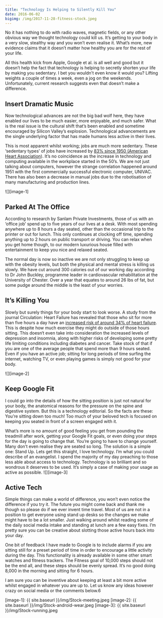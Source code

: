 ```yaml
---
title: "Technology Is Helping to Silently Kill You"
date: 2016-06-02
bigimg: /img/2017-11-28-fitness-stock.jpeg
---
```

No it has nothing to do with radio waves, magnetic fields, or any other obvious way we thought technology could kill us. It’s getting to your body in a very slow, stealthy way and you won’t even realise it. What’s more, new evidence claims that it doesn’t matter how healthy you are for the rest of your life.

All this health kick from Apple, Google et al. is all well and good but it doesn’t help the fact that technology is helping to secretly shorten your life by making you sedentary. I bet you wouldn’t even know it would you? Lifting weights a couple of times a week, even a jog on the weekends. Unfortunately, current research suggests even that doesn’t make a difference.

## Insert Dramatic Music
Now technological advances are not the big bad wolf here, they have enabled our lives to be much easier, more enjoyable, and much safer. What is the real issue is the cultural shift that’s been enabled and sometime encouraged by Silicon Valley’s explosion. Technological advancements are the single underlying factor that has made humans less active in their lives.

This is most apparent whilst working; jobs are much more sedentary. These ‘sedentary types’ of jobs have increased by [83% since 1950 (American Heart Association][1]). It’s no coincidence as the increase in technology and computing available in the workplace started in the 50’s. We are not just talking about computers, however the strange correlation happened around 1951 with the first commercially successful electronic computer, UNIVAC. There has also been a decrease in manual jobs due to the robotisation of many manufacturing and production lines.

![][image-1]

## Parked At The Office
According to research by Sanlam Private Investments, those of us with an ‘office job’ spend up to five years of our lives at a desk. With most spending anywhere up to 8 hours a day seated, other than the occasional trip to the printer or out for lunch. This only continues at clocking off time, spending anything up to 2 hours on public transport or driving. You can relax when you get home though, to our modern luxurious house filled with entertainment to keep you nice and relaxed seated.

The normal day is now so inactive we are not only struggling to keep up with the obesity levels, but both the physical and mental stress is killing us slowly. We have cut around 300 calories out of our working day according to Dr John Buckley, programme leader in cardiovascular rehabilitation at the University of Chester. Over a year that equates to around 26 lbs of fat, but some pudge around the middle is the least of your worries.
## It’s Killing You
Slowly but surely things for your body start to look worse. A study from the journal Circulation: Heart Failure has revealed that those who sit for more than five hours a day have an [increased risk of around 34% of heart failure][2]. This is despite how much exercise they might do outside of those hours sitting.
This doesn‘t even take into consideration the increased levels of depression and insomnia, along with higher risks of developing some pretty life limiting conditions including diabetes and cancer. Take stock of that if you are one of the average people that spend more than 9 hours seated. Even if you have an active job; sitting for long periods of time surfing the internet, watching TV, or even playing games is simply not good for your body.

![][image-2]

## Keep Google Fit
I could go into the details of how the sitting position is just not natural for your body, the anatomical reasons for the pressure on the spine and digestive system. But this is a technology editorial. So the facts are these: You’re sitting down too much! Too much of your beloved tech is focused on keeping you seated in front of a screen engaged with it.

What’s more is no amount of good feeling you get from pounding the treadmill after work, getting your Google Fit goals, or even doing your steps for the day is going to change that. You’re going to have to change yourself. Many don’t even realise they are seated so long. The solution is a simple one: Stand Up.
Lets get this straight, I love technology. I’m what you could describe of an evangelist. I spend the majority of my day preaching to those less able about access to technology. Technology is so brilliant and so wondrous it deserves to be used. It’s simply a case of making your usage as active as possible.
![][image-3]
## Active Tech
Simple things can make a world of difference, you won’t even notice the difference if you try it. The future you might come back and thank me though so please do if we ever invent time travel. Most of us are not in a position to get everyone using stand up desks so the changes we make might have to be a lot smaller. Just walking around whilst reading some of the daily social media intake and standing at lunch are a few easy fixes. I’m pretty sure you can be creative about slotting those active hours back into your day.

One bit of feedback I have made to Google is to include alarms if you are sitting still for a preset period of time in order to encourage a little activity during the day. This functionality is already available in some other smart watches and fitness trackers. The Fitness goal of 10,000 steps should not be the end all, and these steps should be evenly spread. It’s no good doing 8,000 in the morning and sitting for 6 hours.

I am sure you can be inventive about keeping at least a bit more active whilst engaged in whatever you are up to. Let us know any ideas however crazy on social media or the comments below.6

[1]:	http://www.hap.org/employers/worksite/pdfs/american_heart_association_presentation.pdf
[2]:	http://www.medicalnewstoday.com/articles/271518.php

[image-1]:	{{ site.baseurl }}/img/Stock-meeting.jpeg
[image-2]:	{{ site.baseurl }}/img/Stock-android-wear.jpeg
[image-3]:	{{ site.baseurl }}/img/Stock-running.jpeg